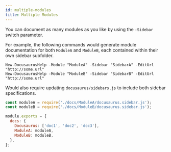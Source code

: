 ```yaml
---
id: multiple-modules
title: Multiple Modules
---
```


You can document as many modules as you like by using the `-Sidebar` switch parameter.

For example, the following commands would generate module documentation for
both `ModuleA` and `ModuleB`, each contained within their own sidebar subfolder.

```
New-DocusaurusHelp -Module "ModuleA" -Sidebar "SidebarA" -EditUrl "http://some.url"
New-DocusaurusHelp -Module "ModuleB" -Sidebar "SidebarB" -EditUrl "http://some.url"
```

Would also require updating `docusaurus/sidebars.js` to include both sidebar specifications.

```js
const moduleA = require('./docs/ModuleA/docusaurus.sidebar.js');
const moduleB = require('./docs/ModuleB/docusaurus.sidebar.js');

module.exports = {
  docs: {
    Docusaurus: ['doc1', 'doc2', 'doc3'],
    ModuleA: moduleA,
    ModuleB: moduleB,
  },
};
```
